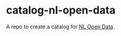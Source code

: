 # catalog-nl-open-data

A repo to create a catalog for [NL Open Data](https://github.com/dataverbinders/nl-open-data).
